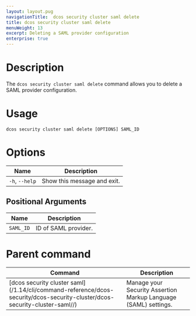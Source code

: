```yaml
---
layout: layout.pug
navigationTitle:  dcos security cluster saml delete
title: dcos security cluster saml delete
menuWeight: 13
excerpt: Deleting a SAML provider configuration
enterprise: true
---
```


# Description

The `dcos security cluster saml delete` command allows you to delete a SAML provider configuration.

# Usage

```
dcos security cluster saml delete [OPTIONS] SAML_ID
```


# Options

| Name | Description |
|-------------------|------------------|
| `-h`, `--help` |  Show this message and exit.|


## Positional Arguments

| Name | Description |
|--------|------------------|
| `SAML_ID` | ID of SAML provider. |


# Parent command

| Command | Description |
|---------|-------------|
| [dcos security cluster saml]\(/1.14/cli/command-reference/dcos-security/dcos-security-cluster/dcos-security-cluster-saml//) | Manage your Security Assertion Markup Language (SAML) settings. |
